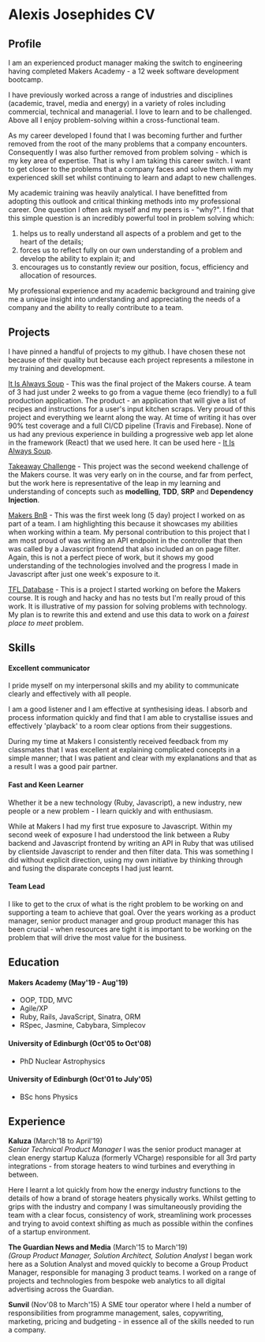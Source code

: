 # Alexis Josephides CV

## Profile
I am an experienced product manager making the switch to engineering having completed Makers Academy - a 12 week software development bootcamp.

I have previously worked across a range of industries and disciplines (academic, travel, media and energy) in a variety of roles including commercial, technical and managerial. I love to learn and to be challenged. Above all I enjoy problem-solving within a cross-functional team. 

As my career developed I found that I was becoming further and further removed from the root of the many problems that a company encounters. Consequently I was also further removed from problem solving - which is my key area of expertise. That is why I am taking this career switch. I want to get closer to the problems that a company faces and solve them with my experienced skill set whilst continuing to learn and adapt to new challenges. 

My academic training was heavily analytical. I have benefitted from adopting this outlook and critical thinking methods into my professional career. One question I often ask myself and my peers is - "why?". I find that this simple question is an incredibly powerful tool in problem solving which:

1. helps us to really understand all aspects of a problem and get to the heart of the details;
2. forces us to reflect fully on our own understanding of a problem and develop the ability to explain it; and
3. encourages us to constantly review our position, focus, efficiency and allocation of resources.

My professional experience and my academic background and training give me a unique insight into understanding and appreciating the needs of a company and the ability to really contribute to a team. 

## Projects
I have pinned a handful of projects to my github. I have chosen these not because of their quality but because each project represents a milestone in my training and development. 

[It Is Always Soup](https://github.com/ajosephides/i.i.a.s) - This was the final project of the Makers course. A team of 3 had just under 2 weeks to go from a vague theme (eco friendly) to a full production application. The product - an application that will give a list of recipes and instructions for a user's input kitchen scraps. Very proud of this project and everything we learnt along the way. At time of writing it has over 90% test coverage and a full CI/CD pipeline (Travis and Firebase). None of us had any previous experience in building a progressive web app let alone in the framework (React) that we used here. It can be used here - [It Is Always Soup](https://it-is-always-soup.firebaseapp.com/).

[Takeaway Challenge](https://github.com/ajosephides/takeaway-challenge) - This project was the second weekend challenge of the Makers course. It was very early on in the course, and far from perfect, but the work here is representative of the leap in my learning and understanding of concepts such as **modelling**, **TDD**, **SRP** and **Dependency Injection**.

[Makers BnB](https://github.com/petraartep/MakersBnB) - This was the first week long (5 day) project I worked on as part of a team. I am highlighting this because it showcases my abilities when working within a team. My personal contribution to this project that I am most proud of was writing an API endpoint in the controller that then was called by a Javascript frontend that also included an on page filter. Again, this is not a perfect piece of work, but it shows my good understanding of the technologies involved and the progress I made in Javascript after just one week's exposure to it. 

[TFL Database](https://github.com/ajosephides/tfl-timetable-database) - This is a project I started working on before the Makers course. It is rough and hacky and has no tests but I'm really proud of this work. It is illustrative of my passion for solving problems with technology. My plan is to rewrite this and extend and use this data to work on a *fairest place to meet* problem.

## Skills

#### Excellent communicator

I pride myself on my interpersonal skills and my ability to communicate clearly and effectively with all people. 

I am a good listener and I am effective at synthesising ideas. I absorb and process information quickly and find that I am able to crystallise issues and effectively 'playback' to a room clear options from their suggestions. 

During my time at Makers I consistently received feedback from my classmates that I was excellent at explaining complicated concepts in a simple manner; that I was patient and clear with my explanations and that as a result I was a good pair partner. 


#### Fast and Keen Learner

Whether it be a new technology (Ruby, Javascript), a new industry, new people or a new problem - I learn quickly and with enthusiasm.

While at Makers I had my first true exposure to Javascript. Within my second week of exposure I had understood the link between a Ruby backend and Javascript frontend by writing an API in Ruby that was utilised by clientside Javascript to render and then filter data. This was something I did without explicit direction, using my own initiative by thinking through and fusing the disparate concepts I had just learnt.


#### Team Lead

I like to get to the crux of what is the right problem to be working on and supporting a team to achieve that goal. Over the years working as a product manager, senior product manager and group product manager this has been crucial - when resources are tight it is important to be working on the problem that will drive the most value for the business.

## Education

#### Makers Academy (May'19 - Aug'19)
- OOP, TDD, MVC
- Agile/XP
- Ruby, Rails, JavaScript, Sinatra, ORM 
- RSpec, Jasmine, Cabybara, Simplecov

#### University of Edinburgh (Oct'05 to Oct'08)

- PhD Nuclear Astrophysics

#### University of Edinburgh (Oct'01 to July'05)
- BSc hons Physics

## Experience

**Kaluza** (March'18 to April'19)    
*Senior Technical Product Manager*
I was the senior product manager at clean energy startup Kaluza (formerly VCharge) responsible for all 3rd party integrations - from storage heaters to wind turbines and everything in between.

Here I learnt a lot quickly from how the energy industry functions to the details of how a brand of storage heaters physically works. Whilst getting to grips with the industry and company I was simultaneously providing the team with a clear focus, consistency of work, streamlining work processes and trying to avoid context shifting as much as possible within the confines of a startup environment.

**The Guardian News and Media** (March'15 to March'19)   
*(Group Product Manager, Solution Architect, Solution Analyst*
I began work here as a Solution Analyst and moved quickly to become a Group Product Manager, responsible for managing 3 product teams.
I worked on a range of projects and technologies from bespoke web analytics to all digital advertising across the Guardian.

**Sunvil** (Nov'08 to March'15)
A SME tour operator where I held a number of responsibilities from programme management, sales, copywriting, marketing, pricing and budgeting - in essence all of the skills needed to run a company.
